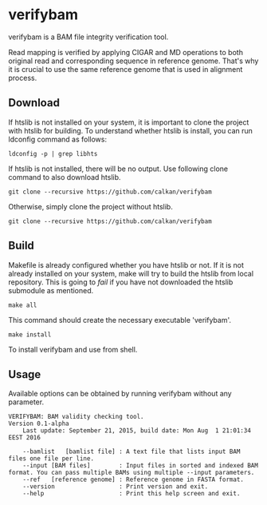 # verifybam

verifybam is a BAM file integrity verification tool.

Read mapping is verified by applying CIGAR and MD operations to both original read and corresponding sequence in reference genome. That's why it is crucial to use the same reference genome that is used in alignment process.

## Download

If htslib is not installed on your system, it is important to clone the project with htslib for building.
To understand whether htslib is install, you can run ldconfig command as follows:

```ldconfig -p | grep libhts```

If htslib is not installed, there will be no output. Use following clone command to also download htslib.

```git clone --recursive https://github.com/calkan/verifybam```

Otherwise, simply clone the project without htslib.

```git clone --recursive https://github.com/calkan/verifybam```

## Build

Makefile is already configured whether you have htslib or not. If it is not already installed on your system, make will try to build the htslib from local repository. This is going to *fail* if you have not downloaded the htslib submodule as mentioned.

```make all```

This command should create the necessary executable 'verifybam'. 

```make install``` 

To install verifybam and use from shell.

## Usage

Available options can be obtained by running verifybam without any parameter.

```
VERIFYBAM: BAM validity checking tool.
Version 0.1-alpha
	Last update: September 21, 2015, build date: Mon Aug  1 21:01:34 EEST 2016

	--bamlist   [bamlist file] : A text file that lists input BAM files one file per line.
	--input [BAM files]        : Input files in sorted and indexed BAM format. You can pass multiple BAMs using multiple --input parameters.
	--ref   [reference genome] : Reference genome in FASTA format.
	--version                  : Print version and exit.
	--help                     : Print this help screen and exit.
```
